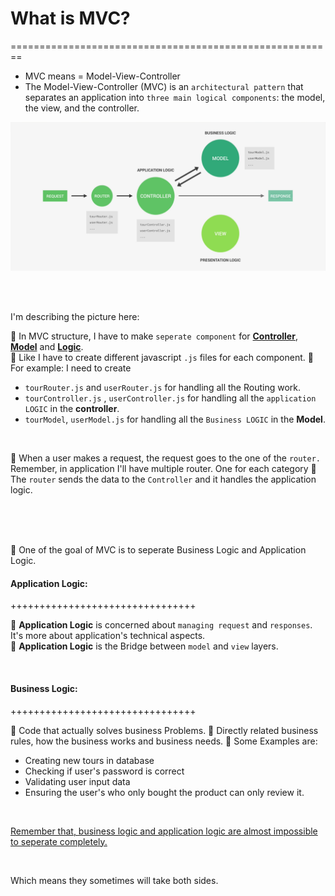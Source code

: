 # What is MVC?
========================================================

* MVC means = Model-View-Controller
* The Model-View-Controller (MVC) is an `architectural pattern` that separates an application into `three main logical components`: the model, the view, and the controller.

![imageOne](./Docs/mvcOne.png)

<br>
<br>

I'm describing the picture here: <br>


🤠 In MVC structure, I have to make `seperate component` for <ins>**Controller**</ins>, <ins>**Model**</ins> and <ins>**Logic**</ins>. <br>
🤠 Like I have to create different javascript `.js` files for each component.
🤠 For example: I need to create 
 * `tourRouter.js` and `userRouter.js` for handling all the Routing work. 
 * `tourController.js` , `userController.js` for handling all the `application LOGIC` in the **controller**.
 * `tourModel`, `userModel.js` for handling all the `Business LOGIC` in the **Model**. 

<br>
 
🤠 When a user makes a request, the request goes to the one of the `router.` Remember, in application I'll have multiple router. One for each category
🤠 The `router` sends the data to the `Controller` and it handles the application logic.
 
 <br>

 

 
 <br>
 <br>
 
🤠 One of the goal of MVC is to seperate Business Logic and Application Logic. <br>
 
 #### Application Logic:
 ++++++++++++++++++++++++++++++++
 
🤠 **Application Logic** is concerned about `managing request` and `responses`. It's more about application's technical aspects. <br>
🤠 **Application Logic** is the Bridge between `model` and `view` layers.


<br>

#### Business Logic:
++++++++++++++++++++++++++++++++

🤠 Code that actually solves business Problems.
🤠 Directly related business rules, how the business works and business needs.
🤠 Some Examples are:
* Creating new tours in database
* Checking if user's password is correct
* Validating user input data
* Ensuring the user's who only bought the product can only review it.

<br>

<ins>Remember that, business logic and application logic are almost impossible to seperate completely.</ins>

<br>

Which means they sometimes will take both sides.




